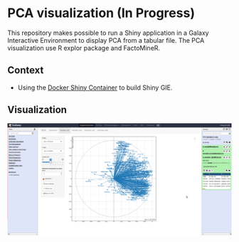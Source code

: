 <!--[![Docker Repository on Quay](https://quay.io/repository/workflow4metabolomics/gie-shiny-chromato/status "Docker Repository on Quay")](https://quay.io/repository/workflow4metabolomics/gie-shiny-chromato)-->

# PCA visualization (In Progress)

This repository makes possible to run a Shiny application in a Galaxy Interactive Environment to display PCA from a tabular file. The PCA visualization use R explor package and FactoMineR.

## Context

* Using the [Docker Shiny Container](https://github.com/workflow4metabolomics/gie-shiny) to build Shiny GIE.

## Visualization

![gie-shiny-pca-explor](https://github.com/RomainDallet/gie-shiny-pca/blob/master/static/images/gie-shiny-pca-explor.png)
